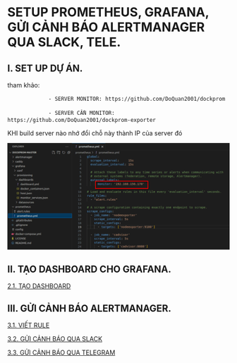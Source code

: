 # SETUP PROMETHEUS, GRAFANA, GỬI CẢNH BÁO ALERTMANAGER QUA SLACK, TELE.


## I. SET UP DỰ ÁN. 

tham khảo:
```
             - SERVER MONITOR: https://github.com/DoQuan2001/dockprom

             - SERVER CẦN MONITOR: https://github.com/DoQuan2001/dockprom-exporter

```
KHI build server nào nhớ đổi chỗ này thành IP của server đó


![hinh ](./docx/images/26.png)



## II. TẠO DASHBOARD CHO GRAFANA.


[2.1. TẠO DASHBOARD](./docx/4_tạo_dashboard_grafana.md)


## III. GỬI CẢNH BÁO ALERTMANAGER.

[3.1. VIẾT RULE](./docx/1_RULE.md)

[3.2. GỬI CẢNH BÁO QUA SLACK](./docx/2_gửi_cảnh_báo-slack.md)

[3.3. GỬI CẢNH BÁO QUA TELEGRAM](./docx/3_gửi_cảnh_báo_tele.md)



